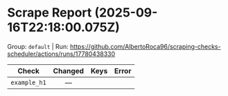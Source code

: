 # Scrape Report (2025-09-16T22:18:00.075Z)

Group: `default`  |  Run: https://github.com/AlbertoRoca96/scraping-checks-scheduler/actions/runs/17780438330

| Check | Changed | Keys | Error |
|---|:---:|:--|:--|
| `example_h1` | — |  |  |
